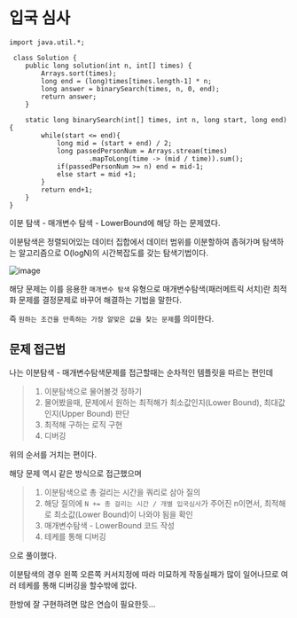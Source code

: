 # 입국 심사

    import java.util.*;
 
     class Solution {
        public long solution(int n, int[] times) {
            Arrays.sort(times);
            long end = (long)times[times.length-1] * n;
            long answer = binarySearch(times, n, 0, end);
            return answer;
        }
        
        static long binarySearch(int[] times, int n, long start, long end){
            while(start <= end){
                long mid = (start + end) / 2;
                long passedPersonNum = Arrays.stream(times)
                        .mapToLong(time -> (mid / time)).sum();
                if(passedPersonNum >= n) end = mid-1;
                else start = mid +1;
            }
            return end+1;
        }
    }
    
이분 탐색 - 매개변수 탐색 - LowerBound에 해당 하는 문제였다.

이분탐색은 정렬되어있는 데이터 집합에서 데이터 범위를 이분할하여 좁혀가며 탐색하는 알고리즘으로 O(logN)의 시간복잡도를 갖는 탐색기법이다.


![image](https://blog.kakaocdn.net/dn/bCRI11/btqDEFKLWFh/Fh5mKeR8p6YxJ1lhKAiJYk/img.gif)


해당 문제는 이를 응용한 `매개변수 탐색` 유형으로 매개변수탐색(패러메트릭 서치)란 최적화 문제를 결정문제로 바꾸어 해결하는 기법을 말한다.

즉 `원하는 조건을 만족하는 가장 알맞은 값을 찾는 문제`를 의미한다.

## 문제 접근법

나는 이분탐색 - 매개변수탐색문제를 접근할때는 순차적인 템플릿을 따르는 편인데

>1. 이분탐색으로 물어볼것 정하기
> 2. 물어봤을때, 문제에서 원하는 최적해가 최소값인지(Lower Bound), 최대값인지(Upper Bound) 판단
> 3. 최적해 구하는 로직 구현
> 4. 디버깅

위의 순서를 거치는 편이다.

해당 문제 역시 같은 방식으로 접근했으며

>1. 이분탐색으로 총 걸리는 시간을 쿼리로 삼아 질의
> 2. 해당 질의에 `N += 총 걸리는 시간 / 개별 입국심사`가 주어진 n이면서, 최적해로 최소값(Lower Bound)이 나와야 됨을 확인
> 3. 매개변수탐색 - LowerBound 코드 작성
> 4. 테케를 통해 디버깅

으로 풀이했다.

이분탐색의 경우 왼쪽 오른쪽 커서지정에 따라 미묘하게 작동실패가 많이 일어나므로 여러 테케를 통해 디버깅을 할수밖에 없다. 

한방에 잘 구현하려면 많은 연습이 필요한듯...

